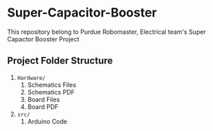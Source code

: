 # Super-Capacitor-Booster
This repository belong to Purdue Robomaster, Electrical team's  Super Capactor Booster Project

## Project Folder Structure
1. `Hardware/`
   1. Schematics Files
   2. Schematics PDF
   3. Board Files
   4. Board PDF
2. `src/`
   1. Arduino Code